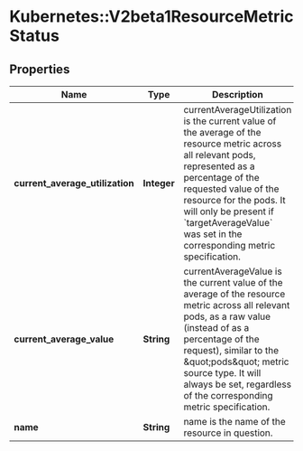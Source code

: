 # Kubernetes::V2beta1ResourceMetricStatus

## Properties
Name | Type | Description | Notes
------------ | ------------- | ------------- | -------------
**current_average_utilization** | **Integer** | currentAverageUtilization is the current value of the average of the resource metric across all relevant pods, represented as a percentage of the requested value of the resource for the pods.  It will only be present if &#x60;targetAverageValue&#x60; was set in the corresponding metric specification. | [optional] 
**current_average_value** | **String** | currentAverageValue is the current value of the average of the resource metric across all relevant pods, as a raw value (instead of as a percentage of the request), similar to the \&quot;pods\&quot; metric source type. It will always be set, regardless of the corresponding metric specification. | 
**name** | **String** | name is the name of the resource in question. | 


